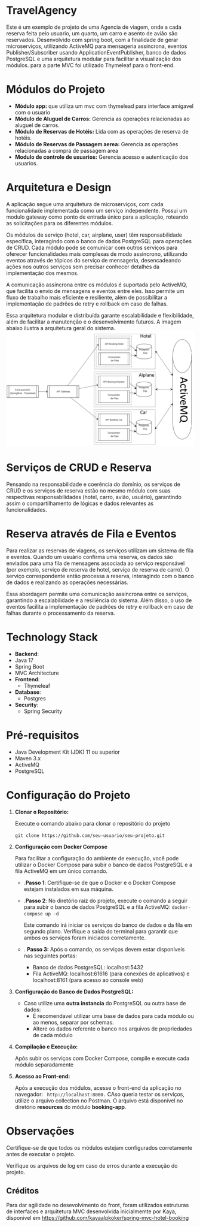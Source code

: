 # TravelAgency
Este é um exemplo de projeto de uma Agencia de viagem, onde a cada reserva feita pelo usuario, um quarto, um carro e asento de avião são reservados.
Desenvolvido com spring boot, com a finalidade de gerar microserviços, utilizando ActiveMQ para mensageria assíncrona, eventos Publisher/Subscriber usando ApplicationEventPublisher, banco de dados PostgreSQL e uma arquitetura modular para facilitar a visualização dos módulos. para a parte MVC foi utilizado Thymeleaf para o front-end.

# Módulos do Projeto
- **Módulo app:** que utiliza um mvc com thymelead para interface amigavel com o usuario
- **Módulo de Aluguel de Carros:** Gerencia as operações relacionadas ao aluguel de carros.
- **Módulo de Reservas de Hotéis:** Lida com as operações de reserva de hotéis.
- **Módulo de Reservas de Passagem aerea:**  Gerencia as operações relacionadas a compra de passagem area
- **Modulo de controle de usuarios:**  Gerencia acesso e autenticação dos usuarios.

# Arquitetura e Design

A aplicação segue uma arquitetura de microserviços, com cada funcionalidade implementada como um serviço independente. Possui um modulo gateway como ponto de entrada único para a aplicação, roteando as solicitações para os diferentes módulos.

Os módulos de serviço (hotel, car, airplane, user) têm responsabilidade específica, interagindo com o banco de dados PostgreSQL para operações de CRUD. Cada módulo pode se comunicar com outros serviços para oferecer funcionalidades mais complexas de modo assíncrono, utilizando eventos através de tópicos do serviço de mensageria, desencadeando ações nos outros serviços sem precisar conhecer detalhes da implementação dos mesmos.

A comunicação assíncrona entre os módulos é suportada pelo ActiveMQ, que facilita o envio de mensagens e eventos entre eles. Isso permite um fluxo de trabalho mais eficiente e resiliente, além de possibilitar a implementação de padrões de retry e rollback em caso de falhas.

Essa arquitetura modular e distribuída garante escalabilidade e flexibilidade, além de facilitar a manutenção e o desenvolvimento futuros. A imagem abaixo ilustra a arquitetura geral do sistema.
![Descrição da imagem](https://github.com/eduardoPonciano/TravelAgency/blob/main/docs/img/arch.png)

# Serviços de CRUD e Reserva
Pensando na responsabilidade e coerência do domínio, os serviços de CRUD e os serviços de reserva estão no mesmo módulo com suas respectivas responsabilidades (hotel, carro, avião, usuário), garantindo assim o compartilhamento de lógicas e dados relevantes as funcionalidades.

# Reserva através de Fila e Eventos
Para realizar as reservas de viagens, os serviços utilizam um sistema de fila e eventos. Quando um usuário confirma uma reserva, os dados são enviados para uma fila de mensagens associada ao serviço responsável (por exemplo, serviço de reserva de hotel, serviço de reserva de carro). O serviço correspondente então processa a reserva, interagindo com o banco de dados e realizando as operações necessárias.

Essa abordagem permite uma comunicação assíncrona entre os serviços, garantindo a escalabilidade e a resiliência do sistema. Além disso, o uso de eventos facilita a implementação de padrões de retry e rollback em caso de falhas durante o processamento da reserva.


# Technology Stack
  - **Backend**:
  - Java 17
  - Spring Boot
  - MVC Architecture
- **Frontend**:
  - Thymeleaf
- **Database**:
  - Postgres
- **Security**:
  - Spring Security

# Pré-requisitos
- Java Development Kit (JDK) 11 ou superior
- Maven 3.x
- ActiveMQ
- PostgreSQL

# Configuração do Projeto

1. **Clonar o Repositório:**
   
   Execute o comando abaixo para clonar o repositório do projeto

   `git clone https://github.com/seu-usuario/seu-projeto.git`

2. **Configuração com Docker Compose**
   
   Para facilitar a configuração do ambiente de execução, você pode utilizar o Docker Compose para subir o banco de dados PostgreSQL e a fila ActiveMQ em um único comando.
   - .**Passo 1**: Certifique-se de que o Docker e o Docker Compose estejam instalados em sua máquina.
   - .**Passo 2**: No diretório raiz do projeto, execute o comando a seguir para subir o banco de dados PostgreSQL e a fila ActiveMQ:
     `docker-compose up -d`
     
     Este comando irá iniciar os serviços do banco de dados e da fila em segundo plano. Verifique a saída do terminal para garantir que ambos os serviços foram iniciados corretamente.
   - . **Passo 3:** Após o comando, os serviços devem estar disponíveis nas seguintes portas:
     * Banco de dados PostgreSQL: localhost:5432
     * Fila ActiveMQ: localhost:61616 (para conexões de aplicativos) e localhost:8161 (para acesso ao console web)

3. **Configuração do Banco de Dados PostgreSQL:**

    - Caso utilize uma **outra instancia** do PostgreSQL ou outra base de dados:
      - É recomendavel utilizar uma base de dados para cada módulo ou ao menos, separar por schemas.
      - Altere os dados referente o banco nos arquivos de propriedades de cada módulo

4. **Compilação e Execução:**

   Após subir os serviços com Docker Compose, compile e execute cada módulo separadamente 

6. **Acesso ao Front-end:**

   Após a execução dos módulos, acesse o front-end da aplicação no navegador:
   ` http://localhost:8080.`
   CAso queria testar os serviços, utilize o arquivo collection no Postman. O arquivo está disponível no diretório **resources** do módulo **booking-app**.

# Observações

  Certifique-se de que todos os módulos estejam configurados corretamente antes de executar o projeto.

  Verifique os arquivos de log em caso de erros durante a execução do projeto.

## Créditos

  Para dar agilidade no desevolvimento do front, foram utilizados estruturas de interfaces e arquitetura MVC desenvolvida inicialmemte por Kaya, disponivel em https://github.com/kayaalpkoker/spring-mvc-hotel-booking

